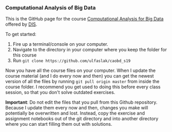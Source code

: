 ### Computational Analysis of Big Data

This is the GitHub page for the course [Computational Analysis for Big Data](https://disabroad.org/copenhagen/courses/computation-analyses-big-data/) offered by [DIS](https://disabroad.org/).

To get started:

1. Fire up a terminal/console on your computer.
2. Navigate to the directory in your computer where you keep the folder for this course
3. Run `git clone https://github.com/ulfaslak/caobd_s19`

Now you have all the course files on your computer. When I update the course material (and I do every now and then) you can get the newest version of all the files by running `git pull origin master` from inside the course folder. I recommend you get used to doing this before every class session, so that you don't solve outdated exercises.

**Important**: Do not edit the files that you pull from this Github repository. Because I update them every now and then, changes you make will potentially be overwritten and lost. Instead, copy the exercise and assignment notebooks out of the git directory and into another directory where you can start filling them out with solutions.